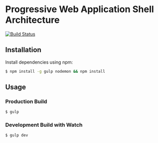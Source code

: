 # Progressive Web Application Shell Architecture

[![Build Status](https://travis-ci.org/sinnott74/PWA.svg?branch=master)](https://travis-ci.org/sinnott74/PWA)


## Installation

Install dependencies using npm:

```sh
$ npm install -g gulp nodemon && npm install
```

## Usage

### Production Build

```sh
$ gulp
```

### Development Build with Watch

```sh
$ gulp dev
```